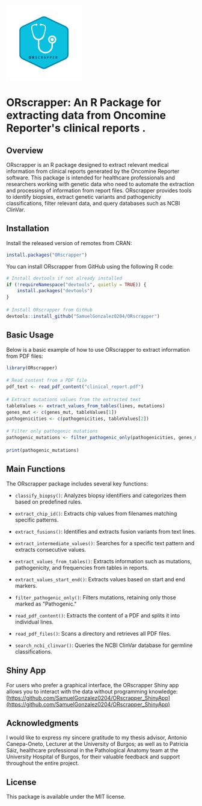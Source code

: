 <img src="https://github.com/SamuelGonzalez0204/ORscrapper/blob/master/inst/extdata/ORscrapperLogo.png" alt="Logo de ORscrapper" width="200"/>


# ORscrapper: An R Package for extracting data from Oncomine Reporter's clinical reports .

## Overview

ORscrapper is an R package designed to extract relevant medical information from clinical reports generated by the Oncomine Reporter software. This package is intended for healthcare professionals and researchers working with genetic data who need to automate the extraction and processing of information from report files. ORscrapper provides tools to identify biopsies, extract genetic variants and pathogenicity classifications, filter relevant data, and query databases such as NCBI ClinVar.

## Installation

Install the released version of remotes from CRAN:
```r
install.packages("ORscrapper")
```

You can install ORscrapper from GitHub using the following R code:
```r
# Install devtools if not already installed
if (!requireNamespace("devtools", quietly = TRUE)) {
    install.packages("devtools")
}

# Install ORscrapper from GitHub
devtools::install_github("SamuelGonzalez0204/ORscrapper")
```

## Basic Usage
Below is a basic example of how to use ORscrapper to extract information from PDF files:
```r
library(ORscrapper)

# Read content from a PDF file
pdf_text <- read_pdf_content("clinical_report.pdf")

# Extract mutations values from the extracted text
tableValues <- extract_values_from_tables(lines, mutations)
genes_mut <- c(genes_mut, tableValues[1])
pathogenicities <- c(pathogenicities, tableValues[2])

# Filter only pathogenic mutations
pathogenic_mutations <- filter_pathogenic_only(pathogenicities, genes_mut)

print(pathogenic_mutations)
```

## Main Functions

The ORscrapper package includes several key functions:

- `classify_biopsy()`: Analyzes biopsy identifiers and categorizes them based on predefined rules.

- `extract_chip_id()`: Extracts chip values from filenames matching specific patterns.

- `extract_fusions()`: Identifies and extracts fusion variants from text lines.

- `extract_intermediate_values()`: Searches for a specific text pattern and extracts consecutive values.

- `extract_values_from_tables()`: Extracts information such as mutations, pathogenicity, and frequencies from tables in reports.

- `extract_values_start_end()`: Extracts values based on start and end markers.

- `filter_pathogenic_only()`: Filters mutations, retaining only those marked as "Pathogenic."

- `read_pdf_content()`: Extracts the content of a PDF and splits it into individual lines.

- `read_pdf_files()`: Scans a directory and retrieves all PDF files.

- `search_ncbi_clinvar()`: Queries the NCBI ClinVar database for germline classifications.

## Shiny App

For users who prefer a graphical interface, the ORscrapper Shiny app allows you to interact with the data without programming knowledge: [https://github.com/SamuelGonzalez0204/ORscrapper_ShinyApp](https://github.com/SamuelGonzalez0204/ORscrapper_ShinyApp)

## Acknowledgments

I would like to express my sincere gratitude to my thesis advisor, Antonio Canepa-Oneto, Lecturer at the University of Burgos; as well as to Patricia Sáiz, healthcare professional in the Pathological Anatomy team at the University Hospital of Burgos, for their valuable feedback and support throughout the entire project.

## License

This package is available under the MIT license.
